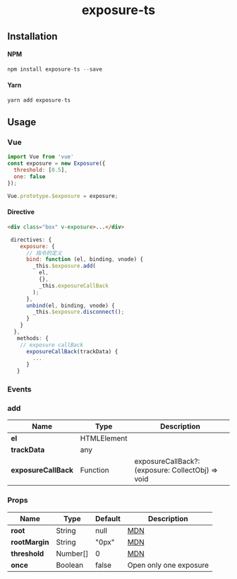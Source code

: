 <h1 align="center">exposure-ts</h1>

## Installation

#### NPM
```javascript
npm install exposure-ts --save
```
#### Yarn
```javascript
yarn add exposure-ts
```

## Usage

### Vue
```javascript
import Vue from 'vue'
const exposure = new Exposure({
  threshold: [0.5], 
  one: false
});

Vue.prototype.$exposure = exposure;

```

#### Directive
```html
<div class="box" v-exposure>...</div>
```

```javascript
 directives: {
    exposure: {
      // 指令的定义
      bind: function (el, binding, vnode) {
        _this.$exposure.add(
          el,
          {},
          _this.exposureCallBack
        );
      },
      unbind(el, binding, vnode) {
        _this.$exposure.disconnect();
      }
    }
  },
   methods: {
    // exposure callBack
      exposureCallBack(trackData) {
        ...
      }
   }
```


### Events 

### add

| Name  | Type  | Description  |
|---|---|---|
| **el** | HTMLElement | |
| **trackData**  | any | |
| **exposureCallBack** | Function | exposureCallBack?: (exposure: CollectObj) => void |


### Props

| Name  | Type  | Default  | Description  |
|---|---|---|---|
| **root** |  String | null  |  [MDN](https://developer.mozilla.org/en-US/docs/Web/API/Intersection_Observer_API#Intersection_observer_options) |
| **rootMargin**  | String  |  "0px" | [MDN](https://developer.mozilla.org/en-US/docs/Web/API/Intersection_Observer_API#Intersection_observer_options)  |
| **threshold** | Number[] | 0 | [MDN](https://developer.mozilla.org/en-US/docs/Web/API/Intersection_Observer_API#Intersection_observer_options)|
| **once** | Boolean | false | Open only one exposure |